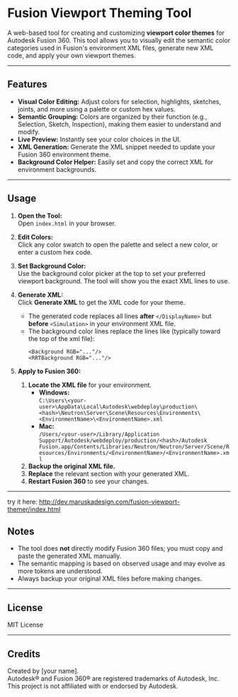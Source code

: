 # Fusion Viewport Theming Tool

A web-based tool for creating and customizing **viewport color themes** for Autodesk Fusion 360. This tool allows you to visually edit the semantic color categories used in Fusion's environment XML files, generate new XML code, and apply your own viewport themes.

---

## Features

- **Visual Color Editing:** Adjust colors for selection, highlights, sketches, joints, and more using a palette or custom hex values.
- **Semantic Grouping:** Colors are organized by their function (e.g., Selection, Sketch, Inspection), making them easier to understand and modify.
- **Live Preview:** Instantly see your color choices in the UI.
- **XML Generation:** Generate the XML snippet needed to update your Fusion 360 environment theme.
- **Background Color Helper:** Easily set and copy the correct XML for environment backgrounds.

---

## Usage

1. **Open the Tool:**  
   Open `index.html` in your browser.

2. **Edit Colors:**  
   Click any color swatch to open the palette and select a new color, or enter a custom hex code.

3. **Set Background Color:**  
   Use the background color picker at the top to set your preferred viewport background. The tool will show you the exact XML lines to use.

4. **Generate XML:**  
   Click **Generate XML** to get the XML code for your theme.  
   - The generated code replaces all lines **after** `</DisplayName>` but **before** `<Simulation>` in your environment XML file.
   - The background color lines replace the lines like (typically toward the top of the xml file):
     ```
     <Background RGB="..."/>
     <RRTBackground RGB="..."/>
     ```

5. **Apply to Fusion 360:**  
   1. **Locate the XML file** for your environment.  
      - **Windows:**  
        `C:\Users\<your-user>\AppData\Local\Autodesk\webdeploy\production\<hash>\Neutron\Server\Scene\Resources\Environments\<EnvironmentName>\<EnvironmentName>.xml`
      - **Mac:**  
        `/Users/<your-user>/Library/Application Support/Autodesk/webdeploy/production/<hash>/Autodesk Fusion.app/Contents/Libraries/Neutron/Neutron/Server/Scene/Resources/Environments/<EnvironmentName>/<EnvironmentName>.xml`
   2. **Backup the original XML file.**
   3. **Replace** the relevant section with your generated XML.
   4. **Restart Fusion 360** to see your changes.

---

try it here:
http://dev.maruskadesign.com/fusion-viewport-themer/index.html


## Notes

- The tool does **not** directly modify Fusion 360 files; you must copy and paste the generated XML manually.
- The semantic mapping is based on observed usage and may evolve as more tokens are understood.
- Always backup your original XML files before making changes.

---

## License

MIT License

---

## Credits

Created by [your name].  
Autodesk® and Fusion 360® are registered trademarks of Autodesk, Inc. This project is not affiliated with or endorsed by Autodesk.
